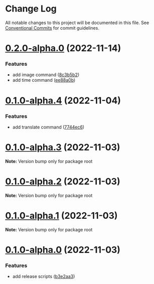 # Change Log

All notable changes to this project will be documented in this file.
See [Conventional Commits](https://conventionalcommits.org) for commit guidelines.

# [0.2.0-alpha.0](https://github.com/Forest-211/lin/compare/v0.1.1-alpha.0...v0.2.0-alpha.0) (2022-11-14)


### Features

* add image command ([8c3b5b2](https://github.com/Forest-211/lin/commit/8c3b5b26a4d215b292d9f945944623cc3894a1ee))
* add time command ([ee88a0b](https://github.com/Forest-211/lin/commit/ee88a0b75211623ab1d4f23c2f5b86c3fefff6ad))





# [0.1.0-alpha.4](https://github.com/Forest-211/lin/compare/v0.1.0-alpha.3...v0.1.0-alpha.4) (2022-11-04)


### Features

* add translate command ([7744ec6](https://github.com/Forest-211/lin/commit/7744ec6e0e7ae1efff15679d90ed39d77d7718af))





# [0.1.0-alpha.3](https://github.com/Forest-211/lin/compare/v0.1.0-alpha.2...v0.1.0-alpha.3) (2022-11-03)

**Note:** Version bump only for package root

# [0.1.0-alpha.2](https://github.com/Forest-211/lin/compare/v0.1.0-alpha.1...v0.1.0-alpha.2) (2022-11-03)

**Note:** Version bump only for package root

# [0.1.0-alpha.1](https://github.com/Forest-211/lin/compare/v0.1.0-alpha.0...v0.1.0-alpha.1) (2022-11-03)

**Note:** Version bump only for package root

# [0.1.0-alpha.0](https://github.com/Forest-211/lin/compare/v0.0.6-alpha.0...v0.1.0-alpha.0) (2022-11-03)

### Features

-   add release scripts ([b3e2aa3](https://github.com/Forest-211/lin/commit/b3e2aa32174fdd02acf97f32d925f1743fd2ff36))

